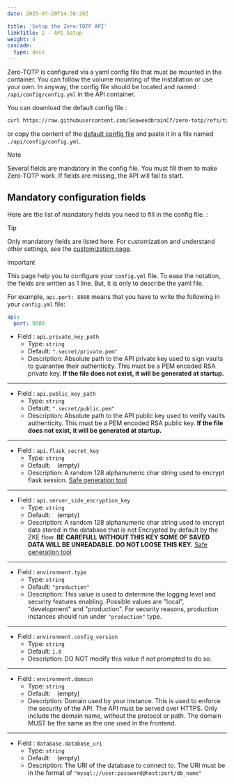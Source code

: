 ```yaml
---
date: 2025-07-20T14:38:28Z

title: 'Setup the Zero-TOTP API'
linkTitle: 2 - API Setup 
weight: 4
cascade:
  type: docs
---
```




Zero-TOTP is configured via a yaml config file that must be mounted in the container. You can follow the volume mounting of the installation or use your own. In anyway, the config file should be located and named : `/api/config/config.yml` in the API container.


You can download the default config file :
```Bash
curl https://raw.githubusercontent.com/SeaweedbrainCY/zero-totp/refs/tags/v1.9.0/api/config/config-example.yml  --create-dirs  -o ./api/config/config.yml 
```
or copy the content of the [default config file](https://raw.githubusercontent.com/SeaweedbrainCY/zero-totp/refs/tags/v1.9.0/api/config/config-example.yml) and paste it in a file named `./api/config/config.yml`.

> [!note]
>  Several fields are mandatory in the config file. You must fill them to make Zero-TOTP work. If fields are missing, the API will fail to start.

## Mandatory configuration fields
Here are the list of mandatory fields you need to fill in the config file.  : 


> [!tip]
> Only mandatory fields are listed here. For customization and understand other settings, see the [customization page](customization.md).

> [!important]
> This page help you to configure your `config.yml` file. To ease the notation, the fields are written as 1 line. But, it is only to describe the yaml file.
>
> For example, `api.port: 8080` means that you have to write the following in your `config.yml` file:
> ```yaml
> api:
>   port: 8080
> ```


- Field : `api.private_key_path`
    - Type: `string`
    - Default: `".secret/private.pem"`
    - Description: Absolute path to the API private key used to sign vaults to guarantee their authenticity. This must be a PEM encoded RSA private key. **If the file does not exist, it will be generated at startup.**
--- 
- Field : `api.public_key_path`
    - Type: `string`
    - Default: `".secret/public.pem"`
    - Description: Absolute path to the API public key used to verify vaults authenticity. This must be a PEM encoded RSA public key. **If the file does not exist, it will be generated at startup.**
---
- Field : `api.flask_secret_key`
    - Type: `string`
    - Default: ` ` (empty)
    - Description: A random 128 alphanumeric char string used to encrypt flask session. [Safe generation tool](https://tools.stchepinsky.net/token-generator?length=128)
---
- Field : `api.server_side_encryption_key`
    - Type: `string`
    - Default: ` ` (empty)
    - Description: A random 128 alphanumeric char string used to encrypt data stored in the database that is not Encrypted by default by the ZKE flow. **BE CAREFULL WITHOUT THIS KEY SOME OF SAVED DATA WILL BE UNREADABLE. DO NOT LOOSE THIS KEY.** [Safe generation tool](https://tools.stchepinsky.net/token-generator?length=128)
---
- Field : `environment.type`
    - Type: `string`
    - Default: `"production"`
    - Description: This value is used to determine the logging level and security features enabling. Possible values are "local", "development" and "production". For security reasons, production instances should run under `"production"` type.
---
- Field : `environment.config_version`
    - Type: `string`
    - Default: `1.0`
    - Description: DO NOT modify this value if not prompted to do so.
---
- Field : `environment.domain`
    - Type: `string`
    - Default: ` ` (empty)
    - Description: Domain used by your instance. This is used to enforce the security of the API. The API must be served over HTTPS. Only include the domain name, without the protocol or path. The domain MUST be the same as the one used in the frontend.
---
- Field : `database.database_uri`
    - Type: `string`
    - Default: ` ` (empty)
    - Description: The URI of the database to connect to. The URI must be in the format of `"mysql://user:password@host:port/db_name"`

